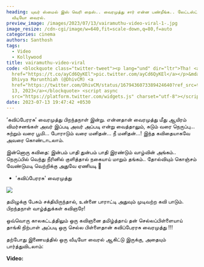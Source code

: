 ```yaml
---
heading: யுவர் ஸ்மைல் இஸ் வெரி நைஸ்.. வைரமுத்து சார் என்ன பண்றீங்க.. லேட்டஸ்ட்
  வீடியோ வைரல்.
preview_image: /images/2023/07/13/vairamuthu-video-viral-1-.jpg
image_resize: /cdn-cgi/image/w=640,fit=scale-down,q=80,f=auto
categories: cinema
authors: Santhosh
tags:
  - Video
  - Kollywood
title: vairamuthu-video-viral
code: <blockquote class="twitter-tweet"><p lang="und" dir="ltr">Tha! <a
  href="https://t.co/ayCd6QyKEl">pic.twitter.com/ayCd6QyKEl</a></p>&mdash;
  Dhivya Marunthiah (@DhivCM) <a
  href="https://twitter.com/DhivCM/status/1679436073389424640?ref_src=twsrc%5Etfw">July
  13, 2023</a></blockquote> <script async
  src="https://platform.twitter.com/widgets.js" charset="utf-8"></script>
date: 2023-07-13 19:47:42 +0530
---
```



‘கவிப்பேரரசு’ வைரமுத்து பிறந்தநாள் இன்று. என்னதான் வைரமுத்து மீது ஆயிரம் விமர்சனங்கள் அவர் இப்படி அவர் அப்படி என்று வைத்தாலும், 
சுடும் வரை நெருப்பு...
சுற்றும் வரை பூமி...
 போராடும் வரை மனிதன்...
 நீ மனிதன்...!
இந்த கவிதையாகவே அவரை கொண்டாடலாம்.

இன்னொரு கவிதை:
இன்பம் பாதி துன்பம் பாதி
இரண்டும் வாழ்வின் அங்கம்..
நெருப்பில் வெந்து நீரினில் குளித்தால்
நகையாய் மாறும் தங்கம்..
தோல்வியும் கொஞ்சம் வேண்டுமடி
வெற்றிக்கு அதுவே ஏணியடி 💖

* 'கவிப்பேரரசு' வைரமுத்து 

![](/images/2023/07/13/vairamuthu-video-viral-2-.jpg)

தமிழுக்கு பேசும் சக்தியிருந்தால், உன்னை பாராட்டி அதுவும் முடிவற்ற கவி பாடும். பிறந்தநாள் வாழ்த்துக்கள் கவிஞரே!

ஒவ்வொரு காலகட்டத்திலும் 
ஒரு கவிஞனை
 தமிழ்த்தாய் 
தன் செல்லப்பிள்ளையாய் 
தாங்கி நிற்பாள்
 அப்படி ஒரு செல்ல பிள்ளைதான் கவிப்பேரரசு வைரமுத்து !!!

தற்போது இணையத்தில் ஒரு வீடியோ வைரல் ஆகிட்டு இருக்கு, அதையும் பார்த்துவிடலாம்:

**Video:**